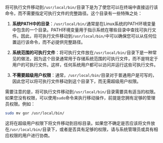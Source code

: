 将可执行文件移动到`/usr/local/bin/`目录下是为了使您可以在终端中直接运行该命令，而不需要指定可执行文件的完整路径。这个目录有一些特殊之处：

1. **系统PATH中的目录**：`/usr/local/bin/`通常是在Linux系统的PATH环境变量中包含的一个目录。PATH环境变量用于指示系统在哪些目录中查找可执行文件。因此，将可执行文件移动到`/usr/local/bin/`中可以确保您可以从任何位置运行该命令，而不必提供完整路径。

2. **系统范围的可执行文件**：将可执行文件放在`/usr/local/bin/`目录下是一种常见的做法，因为这个目录通常用于存储系统范围的可执行文件，而不是特定于用户的可执行文件。这样，任何系统用户都可以访问并运行这些可执行文件。

3. **不需要超级用户权限**：通常，`/usr/local/bin/`目录对于普通用户是可写的，因此您可以将可执行文件移动到这个目录下，而无需超级用户权限。

需要注意的是，将可执行文件移动到`/usr/local/bin/`目录需要具有适当的权限。如果您没有权限，可以使用`sudo`命令来执行移动操作，前提是您拥有足够的管理员权限。例如：

```bash
sudo mv gor /usr/local/bin/
```

这将在超级用户权限下将文件移动到目标目录。如果您不确定是否应该将文件放在`/usr/local/bin/`目录下，或者是否具有足够的权限，请与系统管理员或具有相应权限的用户进行协商。